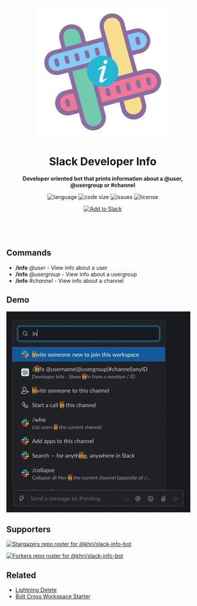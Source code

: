 <div align="center">
    <img src="assets/logo.svg" width="350" height="350" alt="Info icon">
    <h1>Slack Developer Info</h1>
    <p>
        <b>Developer oriented bot that prints information about a @user, @usergroup or #channel</b>
    </p>
    <p>
        <img alt="language" src="https://img.shields.io/github/languages/top/khrj/slack-info-bot" >
        <img alt="code size" src="https://img.shields.io/github/languages/code-size/khrj/slack-info-bot">
        <img alt="issues" src="https://img.shields.io/github/issues/khrj/slack-info-bot" >
        <img alt="license" src="https://img.shields.io/github/license/khrj/slack-info-bot?color=green">
    </p>
    <p>   
        <!-- Add to slack -->
        <a href="https://infobot.khushrajrathod.com"><img alt="Add to Slack" height="40" width="139" src="https://platform.slack-edge.com/img/add_to_slack.png" srcSet="https://platform.slack-edge.com/img/add_to_slack.png 1x, https://platform.slack-edge.com/img/add_to_slack@2x.png 2x" /></a>
    </p>
    <br>
    <br>
    <br>
</div>

## Commands

- **/info** _@user_ - View info about a user
- **/info** _@usergroup_ - View info about a usergroup
- **/info** _#channel_ - View info about a channel

## Demo

![Demo of application](assets/demo.gif)


## Supporters

[![Stargazers repo roster for @khrj/slack-info-bot](https://reporoster.com/stars/khrj/slack-info-bot)](https://github.com/khrj/slack-info-bot/stargazers)

[![Forkers repo roster for @khrj/slack-info-bot](https://reporoster.com/forks/khrj/slack-info-bot)](https://github.com/khrj/slack-info-bot/network/members)

## Related

- [Lightning Delete](https://github.com/khrj/lightning-delete)
- [Bolt Cross Workspace Starter](https://github.com/khrj/bolt-cross-workspace-starter)